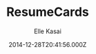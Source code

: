 ---
title: ResumeCards
github: https://github.com/ellekasai/resumecards/
demo: https://ellekasai.github.io/resumecards/
author: Elle Kasai
ssg:
  - Jekyll
cms:
  - Markdown
date: 2014-12-28T20:41:56.000Z
description: >-
  A Markdown based resume generator. It looks great on mobile/desktop and can be
  saved as PDF.
draft: true
publish_date: '2014-12-28T20:41:56Z'
update_date: '2018-07-16T06:12:46Z'
github_star: 726
github_fork: 236
---